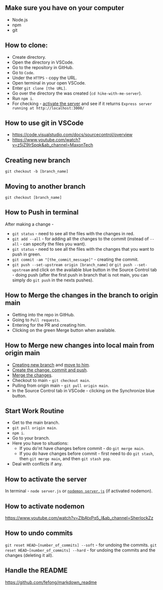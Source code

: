 ## Make sure you have on your computer

- Node.js
- npm
- git

## How to clone:

- Create directory.
- Open the directory in VSCode.
- Go to the repository in GitHub.
- Go to `Code`.
- Under the `HTTPS` - copy the URL.
- Open terminal in your open VSCode.
- Enter `git clone [the URL]`.
- Go over the directory the was created (`cd hike-with-me-server`).
- Run `npm i`.
- For checking - [activate the server](#how-to-activate-the-server) and see if it returns `Express server running at http://localhost:3000/`

## How to use git in VSCode

- https://code.visualstudio.com/docs/sourcecontrol/overview
- https://www.youtube.com/watch?v=z5jZ9lrSpqk&ab_channel=MaxonTech

## Creating new branch

`git checkout -b [branch_name]`

## Moving to another branch

`git checkout [branch_name]`

## How to Push in terminal

After making a change -

- `git status` - need to see all the files with the changes in red.
- `git add --all` - for adding all the changes to the commit (instead of `--all` - can specify the files you want).
- `git status` - need to see all the files with the changes that you want to push in green.
- `git commit -am "[the_commit_message]"` - creating the commit.
- `git push --set-upstream origin [branch_name]` or `git push --set-upstream` and click on the available blue button in the Source Control tab - doing push (after the first push in branch that is not main, you can simply do `git push` in the nexts pushes).

## How to Merge the changes in the branch to origin main

- Getting into the repo in GitHub.
- Going to `Pull requests`.
- Entering for the PR and creating him.
- Clicking on the green Merge button when available.

## How to Merge new changes into local main from origin main

- [Creating new branch](#creating-new-branch) and [move to him](#moving-to-another-branch).
- [Create the change, commit and push](#how-to-push-in-terminal).
- [Merge the changes](#how-to-merge-after-doing-changes-in-branch).
- Checkout to main - `git checkout main`.
- Pulling from origin main - `git pull origin main`.
- In the Source Control tab in VSCode - clicking on the Synchronize blue button.

## Start Work Routine

- Get to the main branch.
- `git pull origin main`.
- `npm i`.
- Go to your branch.
- Here you have to situations:
  - If you do'nt have changes before commit - do `git merge main`.
  - If you do have changes before commit - first need to do `git stash`, then `git merge main`, and then `git stash pop`.
- Deal with conflicts if any.

## How to activate the server

In terminal - `node server.js` or [`nodemon server.js`](#how-to-activate-nodemon) (if activated nodemon).

## How to activate nodemon

https://www.youtube.com/watch?v=ZIbAtxPq5_I&ab_channel=SherlockZz

## How to undo commits

`git reset HEAD~[number_of_commits] --soft` - for undoing the commits.
`git reset HEAD~[number_of_commits] --hard` - for undoing the commits and the changes (deleting it all).

## Handle the README

https://github.com/fefong/markdown_readme
